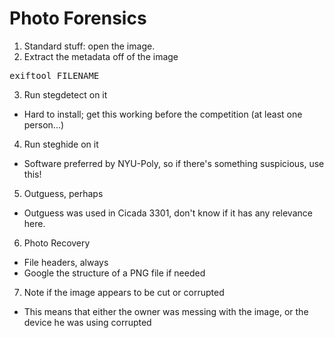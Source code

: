 # Photo Forensics
1. Standard stuff: open the image.
2. Extract the metadata off of the image
  <pre>exiftool FILENAME</pre>
3. Run stegdetect on it
  * Hard to install; get this working before the competition (at least one person...)
4. Run steghide on it
  * Software preferred by NYU-Poly, so if there's something suspicious, use this!
5. Outguess, perhaps
  * Outguess was used in Cicada 3301, don't know if it has any relevance here.
6. Photo Recovery
  * File headers, always
  * Google the structure of a PNG file if needed
7. Note if the image appears to be cut or corrupted
  * This means that either the owner was messing with the image, or the device he was using corrupted
